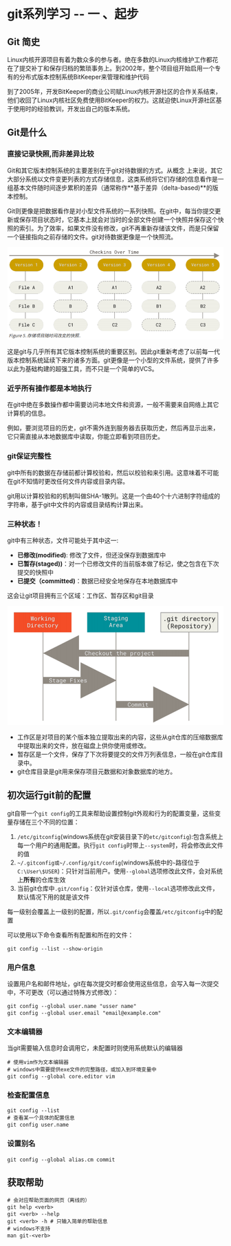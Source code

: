 # git系列学习 -- 一 、起步

## Git 简史

Linux内核开源项目有着为数众多的参与者。绝在多数的Linux内核维护工作都花在了提交补丁和保存归档的繁琐事务上。到2002年，整个项目组开始启用一个专有的分布式版本控制系统BitKeeper来管理和维护代码

到了2005年，开发BitKeeper的商业公司赋Linux内核开源社区的合作关系结束，他们收回了Linux内核社区免费使用BitKeeper的权力。这就迫使Linux开源社区基于使用时的经验教训，开发出自己的版本系统。

## Git是什么

### 直接记录快照,而非差异比较

Git和其它版本控制系统的主要差别在于git对待数据的方式。从概念 上来说，其它大部分系统以文件变更列表的方式存储信息，这类系统将它们存储的信息看作是一组基本文件随时间逐步累积的差异（通常称作**基于差异（delta-based)**的版本控制。

Git则更像是把数据看作是对小型文件系统的一系列快照。在git中，每当你提交更新或保存项目状态时，它基本上就会对当时的全部文件创建一个快照并保存这个快照的索引。为了效率，如果文件没有修改，git不再重新存储该文件，而是只保留一个链接指向之前存储的文件。git对待数据更像是一个快照流。

![存储项目随时间改变的快照](images/git/image-20210510212719872.png)

这是git与几乎所有其它版本控制系统的重要区别。因此git重新考虑了以前每一代版本控制系统延续下来的诸多方面。git更像是一个小型的文件系统，提供了许多以此为基础构建的超强工具，而不只是一个简单的VCS。

### 近乎所有操作都是本地执行

在git中绝在多数操作都中需要访问本地文件和资源，一般不需要来自网络上其它计算机的信息。

例如，要浏览项目的历史，git不需外连到服务器去获取历史，然后再显示出来，它只需直接从本地数据库中读取，你能立即看到项目历史。

### git保证完整性

git中所有的数据在存储前都计算校验和，然后以校验和来引用。这意味着不可能在git不知情时更改任何文件内容或目录内容。

git用以计算校验和的机制叫做SHA-1散列。这是一个由40个十六进制字符组成的字符串，基于git中文件的内容或目录结构计算出来。

### 三种状态！

git中有三种状态，文件可能处于其中这一: 

- **已修改(modified)**: 修改了文件，但还没保存到数据库中
- **已暂存(staged))**：对一个已修改文件的当前版本做了标记，使之包含在下次提交的快照中
- **已提交（committed)**：数据已经安全地保存在本地数据库中

这会让git项目拥有三个区域：工作区、暂存区和git目录

![三种状态](images/git/image-20210510221236511.png)

- 工作区是对项目的某个版本独立提取出来的内容，这些从git仓库的压缩数据库中提取出来的文件，放在磁盘上供你使用或修改。
- 暂存区是一个文件，保存了下次将要提交的文件万列表信息，一般在git仓库目录中。
- git仓库目录是git用来保存项目元数据和对象数据库的地方。

## 初次运行git前的配置

git自带一个`git config`的工具来帮助设置控制git外观和行为的配置变量，这些变量存储在三个不同的位置：

1. `/etc/gitconfig`(windows系统在git安装目录下的`etc/gitconfig`):包含系统上每一个用户的通用配置。执行`git config`时带上`--system`时，将会修改此文件的值
2. `~/.gitconfig或~/.config/git/config`(windows系统中的`~`路径位于`C:\User\$USER`)：只针对当前用户。使用`--global`选项修改此文件，会对系统上**所有**的仓库生效
3. 当前git仓库中`.git/config`：仅针对该仓库，使用`--local`选项修改此文件，默认情况下用的就是该文件

每一级别会覆盖上一级别的配置，所以`.git/config`会覆盖`/etc/gitconfig`中的配置

可以使用以下命令查看所有配置和所在的文件：

```shell
git config --list --show-origin
```

### 用户信息

设置用户名和邮件地址，git在每次提交时都会使用这些信息，会写入每一次提交中，不可更改（可以通过特殊方式修改）：

```shell
git config --global user.name "usser name"
git config --global user.email "email@example.com"
```

### 文本编辑器

当git需要输入信息时会调用它，未配置时则使用系统默认的编辑器

```shell
# 使用vim作为文本编辑器
# windows中需要提供exe文件的完整路径，或加入到环境变量中
git config --global core.editor vim
```

### 检查配置信息

```shell
git config --list
# 查看某一个具体的配置信息
git config user.name
```

### 设置别名

`git config --global alias.cm commit`

## 获取帮助

```shell
# 会对应帮助页面的网页（离线的）
git help <verb>
git <verb> --help
git <verb> -h # 只输入简单的帮助信息
# windows不支持
man git-<verb>
```

